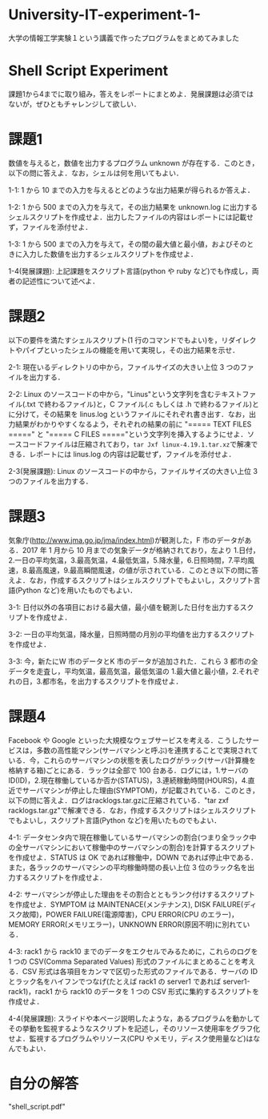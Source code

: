 # University-IT-experiment-1-
大学の情報工学実験１という講義で作ったプログラムをまとめてみました

# Shell Script Experiment

課題1から4までに取り組み，答えをレポートにまとめよ．発展課題は必須ではないが，ぜひともチャレンジして欲しい．

# 課題1
数値を与えると，数値を出力するプログラム unknown が存在する．このとき，以下の問に答えよ．なお，シェルは何を用いてもよい．

1-1: 1 から 10 までの入力を与えるとどのような出力結果が得られるか答えよ．

1-2: 1 から 500 までの入力を与えて，その出力結果を unknown.log に出力するシェルスクリプトを作成せよ．出力したファイルの内容はレポートには記載せず，ファイルを添付せよ．

1-3: 1 から 500 までの入力を与えて，その間の最大値と最小値，およびそのときに入力した数値を出力するシェルスクリプトを作成せよ．

1-4(発展課題): 上記課題をスクリプト言語(python や ruby など)でも作成し，両者の記述性について述べよ．

# 課題2
以下の要件を満たすシェルスクリプト(1 行のコマンドでもよい)を，リダイレクトやパイプといったシェルの機能を用いて実現し，その出力結果を示せ．

2-1: 現在いるディレクトリの中から，ファイルサイズの大きい上位 3 つのファイルを出力する．

2-2: Linux のソースコードの中から，"Linus"という文字列を含むテキストファイル(.txt で終わるファイル)と，C ファイル(.c もしくは .h で終わるファイル)とに分けて，その結果を linus.log というファイルにそれぞれ書き出す．なお，出力結果がわかりやすくなるよう，それぞれの結果の前に "===== TEXT FILES =====" と "===== C FILES ====="という文字列を挿入するようにせよ．ソースコードファイルは圧縮されており，``tar Jxf linux-4.19.1.tar.xz``で解凍できる．レポートには linus.log の内容は記載せず，ファイルを添付せよ．

2-3(発展課題): Linux のソースコードの中から，ファイルサイズの大きい上位 3 つのファイルを出力する．

# 課題3
気象庁(http://www.jma.go.jp/jma/index.html)が観測した，F 市のデータがある．2017 年 1 月から 10 月までの気象データが格納されており，左より 1.日付，2.一日の平均気温，3.最高気温，4.最低気温，5.降水量，6.日照時間，7.平均風速，8.最高風速，9.最高瞬間風速，の値が示されている．このとき以下の問に答えよ．なお，作成するスクリプトはシェルスクリプトでもよいし，スクリプト言語(Python など)を用いたものでもよい．

3-1: 日付以外の各項目における最大値，最小値を観測した日付を出力するスクリプトを作成せよ．

3-2: 一日の平均気温，降水量，日照時間の月別の平均値を出力するスクリプトを作成せよ．

3-3: 今，新たにW 市のデータとK 市のデータが追加された．これら 3 都市の全データを走査し，平均気温，最高気温，最低気温の 1.最大値と最小値，2.それぞれの日，3.都市名，を出力するスクリプトを作成せよ．

# 課題4
Facebook や Google といった大規模なウェブサービスを考える．こうしたサービスは，多数の高性能マシン(サーバマシンと呼ぶ)を連携することで実現されている．今，これらのサーバマシンの状態を表したログがラック(サーバ計算機を格納する箱)ごとにある．ラックは全部で 100 台ある．ログには，1.サーバの ID(ID)，2.現在稼働しているか否か(STATUS)，3.連続稼動時間(HOURS)，4.直近でサーバマシンが停止した理由(SYMPTOM)，が記載されている．このとき，以下の問に答えよ．ログはracklogs.tar.gzに圧縮されている．"tar zxf racklogs.tar.gz"で解凍できる．なお，作成するスクリプトはシェルスクリプトでもよいし，スクリプト言語(Python など)を用いたものでもよい．

4-1: データセンタ内で現在稼働しているサーバマシンの割合(つまり全ラック中の全サーバマシンにおいて稼働中のサーバマシンの割合)を計算するスクリプトを作成せよ．STATUS は OK であれば稼働中，DOWN であれば停止中である．また，各ラックのサーバマシンの平均稼働時間の長い上位 3 位のラック名を出力するスクリプトを作成せよ．

4-2: サーバマシンが停止した理由をその割合とともランク付けするスクリプトを作成せよ．SYMPTOM は MAINTENACE(メンテナンス), DISK FAILURE(ディスク故障)，POWER FAILURE(電源障害)，CPU ERROR(CPU のエラー)，MEMORY ERROR(メモリエラー)，UNKNOWN ERROR(原因不明)に別れている．

4-3: rack1 から rack10 までのデータをエクセルでみるために，これらのログを 1 つの CSV(Comma Separated Values) 形式のファイルにまとめることを考える．CSV 形式は各項目をカンマで区切った形式のファイルである．サーバの ID とラック名をハイフンでつなげ(たとえば rack1 の server1 であれば server1-rack1)，rack1 から rack10 のデータを 1 つの CSV 形式に集約するスクリプトを作成せよ．

4-4(発展課題): スライドや本ページ説明したような，あるプログラムを動かしてその挙動を監視するようなスクリプトを記述し，そのリソース使用率をグラフ化せよ．監視するプログラムやリソース(CPU やメモリ，ディスク使用量など)はなんでもよい．

# 自分の解答
"shell_script.pdf"
